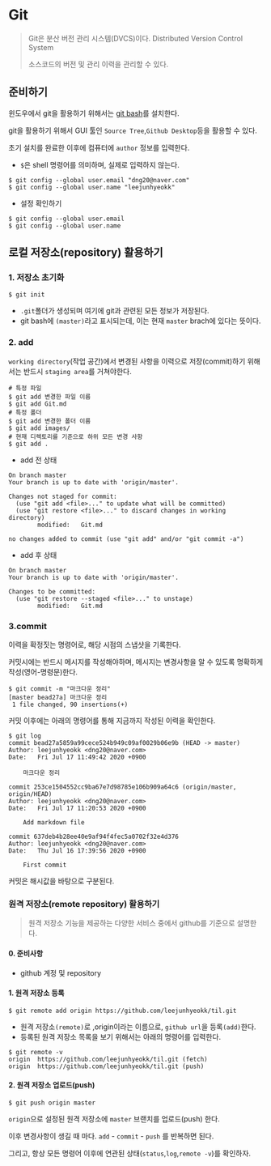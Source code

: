 # Git

> Git은 분산 버전 관리 시스템(DVCS)이다. Distributed Version Control System
>
> 소스코드의 버전 및 관리 이력을 관리할 수 있다.



## 준비하기

윈도우에서 git을 활용하기 위해서는 [git bash](https://git-scm.com/)를 설치한다. 

git을 활용하기 위해서 GUI 툴인 `Source Tree`,`Github Desktop`등을 활용할 수 있다.

초기 설치를 완료한 이후에 컴퓨터에 `author` 정보를 입력한다.

- `$`은 shell 명령어를 의미하며, 실제로 입력하지 않는다.

```shell
$ git config --global user.email "dng20@naver.com"
$ git config --global user.name "leejunhyeokk"
```

- 설정 확인하기

```shell
$ git config --global user.email
$ git config --global user.name
```



## 로컬 저장소(repository) 활용하기

### 1. 저장소 초기화

```-g-
$ git init
```

- `.git`폴더가 생성되며 여기에 git과 관련된 모든 정보가 저장된다.
- git bash에 `(master)`라고 표시되는데, 이는 현재 `master` brach에 있다는 뜻이다.



### 2. add

`working directory`(작업 공간)에서 변경된 사항을 이력으로 저장(commit)하기 위해서는 반드시 `staging area`를 거쳐야한다.

```shell
# 특정 파일
$ git add 변경한 파일 이름
$ git add Git.md
# 특정 폴더
$ git add 변경한 폴더 이름
$ git add images/
# 현재 디렉토리를 기준으로 하위 모든 변경 사항
$ git add .
```

- add 전 상태

```shell
On branch master
Your branch is up to date with 'origin/master'.

Changes not staged for commit:
  (use "git add <file>..." to update what will be committed)
  (use "git restore <file>..." to discard changes in working directory)
        modified:   Git.md

no changes added to commit (use "git add" and/or "git commit -a")
```

- add 후 상태

```shell
On branch master
Your branch is up to date with 'origin/master'.

Changes to be committed:
  (use "git restore --staged <file>..." to unstage)
        modified:   Git.md
```



### 3.commit

이력을 확정짓는 명령어로, 해당 시점의 스냅샷을 기록한다.

커밋시에는 반드시 메시지를 작성해야하며, 메시지는 변경사항을 알 수 있도록 명확하게 작성(영어-명령문)한다.

```shell
$ git commit -m "마크다운 정리"
[master bead27a] 마크다운 정리
 1 file changed, 90 insertions(+)

```

커밋 이후에는 아래의 명령어를 통해 지금까지 작성된 이력을 확인한다.

```shell
$ git log
commit bead27a5859a99cece524b949c09af0029b06e9b (HEAD -> master)
Author: leejunhyeokk <dng20@naver.com>
Date:   Fri Jul 17 11:49:42 2020 +0900

    마크다운 정리

commit 253ce1504552cc9ba67e7d98785e106b909a64c6 (origin/master, origin/HEAD)
Author: leejunhyeokk <dng20@naver.com>
Date:   Fri Jul 17 11:20:53 2020 +0900

    Add markdown file

commit 637deb4b28ee40e9af94f4fec5a0702f32e4d376
Author: leejunhyeokk <dng20@naver.com>
Date:   Thu Jul 16 17:39:56 2020 +0900

    First commit
```

커밋은 해시값을 바탕으로 구분된다.



### 원격 저장소(remote repository) 활용하기

> 원격 저장소 기능을 제공하는 다양한 서비스 중에서 github를 기준으로 설명한다.

#### 0. 준비사항

- github 계정 및 repository

#### 1. 원격 저장소 등록

```shell
$ git remote add origin https://github.com/leejunhyeokk/til.git
```

- 원격 저장소`(remote)`로 ,origin이라는 이름으로, `github url`을 등록`(add)`한다.
- 등록된 원격 저장소 목록을 보기 위해서는 아래의 명령어를 입력한다.

```shell
$ git remote -v
origin  https://github.com/leejunhyeokk/til.git (fetch)
origin  https://github.com/leejunhyeokk/til.git (push)
```

#### 2. 원격 저장소 업로드(push)

```shell
$ git push origin master
```

`origin`으로 설정된 원격 저장소에 `master` 브랜치를 업로드(push) 한다.

이후 변경사항이 생길 때 마다. `add` - `commit` - `push` 를 반복하면 된다.

그리고, 항상 모든 명령어 이후에 연관된 상태(`status`,`log`,`remote -v`)를 확인하자.

